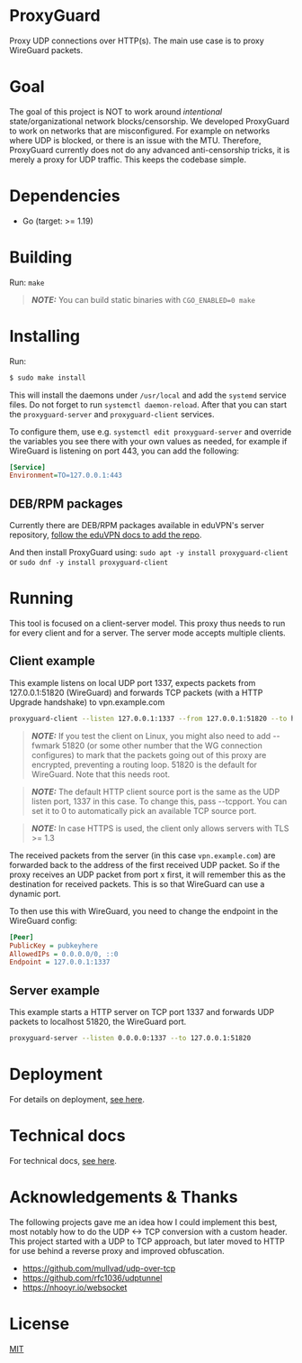 # ProxyGuard

Proxy UDP connections over HTTP(s). The main use case is to proxy WireGuard packets.

# Goal

The goal of this project is NOT to work around _intentional_
state/organizational network blocks/censorship. We developed ProxyGuard to work
on networks that are misconfigured. For example on networks where UDP is
blocked, or there is an issue with the MTU. Therefore, ProxyGuard currently
does not do any advanced anti-censorship tricks, it is merely a proxy for UDP
traffic. This keeps the codebase simple.

# Dependencies

- Go (target: >= 1.19)

# Building

Run: `make`

> **_NOTE:_**  You can build static binaries with `CGO_ENABLED=0 make`

# Installing

Run:

```bash
$ sudo make install
```

This will install the daemons under `/usr/local` and add the `systemd` 
service files. Do not forget to run `systemctl daemon-reload`. After that you
can start the `proxyguard-server` and `proxyguard-client` services.

To configure them, use e.g. `systemctl edit proxyguard-server` and override the
variables you see there with your own values as needed, for example if 
WireGuard is listening on port 443, you can add the following:

```ini
[Service]
Environment=TO=127.0.0.1:443
```

## DEB/RPM packages

Currently there are DEB/RPM packages available in eduVPN's server repository, [follow the eduVPN docs to add the repo](https://docs.eduvpn.org/server/v3/repo.html).

And then install ProxyGuard using: `sudo apt -y install proxyguard-client` or `sudo dnf -y install proxyguard-client` 

# Running
This tool is focused on a client-server model. This proxy thus needs to run for every client and for a server. The server mode accepts multiple clients.

## Client example

This example listens on local UDP port 1337, expects packets from 127.0.0.1:51820 (WireGuard) and forwards TCP packets (with a HTTP Upgrade handshake) to vpn.example.com

```bash
proxyguard-client --listen 127.0.0.1:1337 --from 127.0.0.1:51820 --to http://vpn.example.com
```

> **_NOTE:_**  If you test the client on Linux, you might also need to add --fwmark 51820 (or some other number that the WG connection configures) to mark that the packets going out of this proxy are encrypted, preventing a routing loop. 51820 is the default for WireGuard. Note that this needs root.

> **_NOTE:_**  The default HTTP client source port is the same as the UDP listen port, 1337 in this case. To change this, pass --tcpport. You can set it to 0 to automatically pick an available TCP source port.

> **_NOTE:_**  In case HTTPS is used, the client only allows servers with TLS >= 1.3

The received packets from the server (in this case `vpn.example.com`) are forwarded back to the address of the first received UDP packet. So if the proxy receives an UDP packet from port x first, it will remember this as the destination for received packets. This is so that WireGuard can use a dynamic port.


To then use this with WireGuard, you need to change the endpoint in the WireGuard config:

```ini
[Peer]
PublicKey = pubkeyhere
AllowedIPs = 0.0.0.0/0, ::0
Endpoint = 127.0.0.1:1337
```

## Server example

This example starts a HTTP server on TCP port 1337 and forwards UDP packets to localhost 51820, the WireGuard port.

```bash
proxyguard-server --listen 0.0.0.0:1337 --to 127.0.0.1:51820
```

# Deployment
For details on deployment, [see here](./deploy.md).

# Technical docs
For technical docs, [see here](./technical.md).

# Acknowledgements & Thanks

The following projects gave me an idea how I could implement this best, most notably how to do the UDP <-> TCP conversion with a custom header. This project started with a UDP to TCP approach, but later moved to HTTP for use behind a reverse proxy and improved obfuscation.
- https://github.com/mullvad/udp-over-tcp
- https://github.com/rfc1036/udptunnel
- https://nhooyr.io/websocket

# License
[MIT](./LICENSE)
